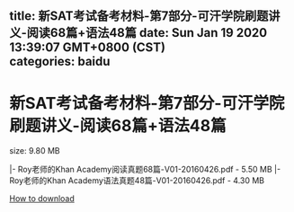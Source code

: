 
title: 新SAT考试备考材料-第7部分-可汗学院刷题讲义-阅读68篇+语法48篇
date: Sun Jan 19 2020 13:39:07 GMT+0800 (CST)    
categories: baidu
---

# 新SAT考试备考材料-第7部分-可汗学院刷题讲义-阅读68篇+语法48篇
size: 9.80 MB
 
 
|- Roy老师的Khan Academy阅读真题68篇-V01-20160426.pdf - 5.50 MB
|- Roy老师的Khan Academy语法真题48篇-V01-20160426.pdf - 4.30 MB

[How to download](https://bpcam.bemobtrk.com/go/2ceec3aa-1ca2-46d6-b9ff-aaa5c184517c?jno=5320)